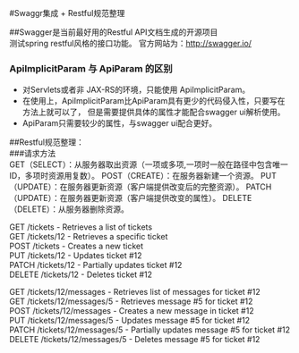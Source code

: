 #Swaggr集成 + Restful规范整理

##Swagger是当前最好用的Restful API文档生成的开源项目  
测试spring restful风格的接口功能。
官方网站为：http://swagger.io/  
### ApiImplicitParam 与 ApiParam 的区别  
* 对Servlets或者非 JAX-RS的环境，只能使用 ApiImplicitParam。
* 在使用上，ApiImplicitParam比ApiParam具有更少的代码侵入性，只要写在方法上就可以了，
    但是需要提供具体的属性才能配合swagger ui解析使用。
* ApiParam只需要较少的属性，与swagger ui配合更好。    

##Restful规范整理：  
###请求方法  
GET（SELECT）：从服务器取出资源（一项或多项,一项时一般在路径中包含唯一ID，多项时资源用复数）。
POST（CREATE）：在服务器新建一个资源。
PUT（UPDATE）：在服务器更新资源（客户端提供改变后的完整资源）。
PATCH（UPDATE）：在服务器更新资源（客户端提供改变的属性）。
DELETE（DELETE）：从服务器删除资源。

GET /tickets   					- Retrieves a list of tickets  
GET /tickets/12 			    - Retrieves a specific ticket  
POST /tickets 				    - Creates a new ticket  
PUT /tickets/12 			    - Updates ticket #12  
PATCH /tickets/12 		        - Partially updates ticket #12  
DELETE /tickets/12 		        - Deletes ticket #12  

GET /tickets/12/messages 			- Retrieves list of messages for ticket #12  
GET /tickets/12/messages/5 			- Retrieves message #5 for ticket #12  
POST /tickets/12/messages 			- Creates a new message in ticket #12  
PUT /tickets/12/messages/5 			- Updates message #5 for ticket #12  
PATCH /tickets/12/messages/5 		- Partially updates message #5 for ticket #12  
DELETE /tickets/12/messages/5 		- Deletes message #5 for ticket #12  